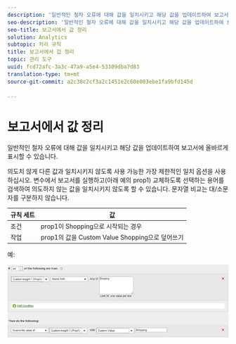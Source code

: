 ```yaml
---
description: '일반적인 철자 오류에 대해 값을 일치시키고 해당 값을 업데이트하여 보고서에 올바르게 표시할 수 있습니다. '
seo-description: '일반적인 철자 오류에 대해 값을 일치시키고 해당 값을 업데이트하여 보고서에 올바르게 표시할 수 있습니다. '
seo-title: 보고서에서 값 정리
solution: Analytics
subtopic: 처리 규칙
title: 보고서에서 값 정리
topic: 관리 도구
uuid: fcd72afc-3a3c-47a9-a5e4-53389dba7d83
translation-type: tm+mt
source-git-commit: a2c38c2cf3a2c1451e2c60e003ebe1fa9bfd145d

---
```



# 보고서에서 값 정리

일반적인 철자 오류에 대해 값을 일치시키고 해당 값을 업데이트하여 보고서에 올바르게 표시할 수 있습니다. 

의도치 않게 다른 값과 일치시키지 않도록 사용 가능한 가장 제한적인 일치 옵션을 사용하십시오. 변수에서 보고서를 실행하고(아래 예의 prop1) 교체하도록 선택하는 용어를 검색하여 의도하지 않는 값을 일치시키지 않도록 할 수 있습니다. 문자열 비교는 대/소문자를 구분하지 않습니다.

| 규칙 세트 | 값 |
|---|---|
| 조건 | prop1이 Shopping으로 시작되는 경우 |
| 작업 | prop1의 값을 Custom Value Shopping으로 덮어쓰기 |

예:

![](assets/clean-up-values-in-report.png)

